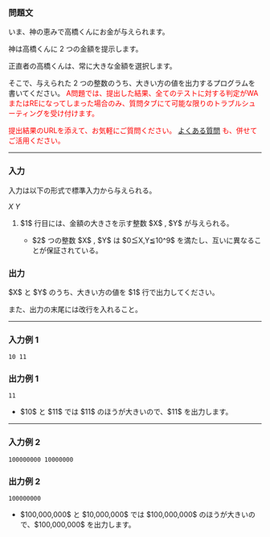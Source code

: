 <div>
<div>

### **問題文**

<section>

いま、神の恵みで高橋くんにお金が与えられます。

神は高橋くんに $2$ つの金額を提示します。

正直者の高橋くんは、常に大きな金額を選択します。

そこで、与えられた $2$ つの整数のうち、大きい方の値を出力するプログラムを書いてください。
<font color="red">
A問題では、提出した結果、全てのテストに対する判定がWAまたはREになってしまった場合のみ、質問タブにて可能な限りのトラブルシューティングを受け付けます。

提出結果のURLを添えて、お気軽にご質問ください。
<a href="http://abc002.contest.atcoder.jp/faq">
よくある質問</a>
も、併せてご活用ください。</font>

</section>

</div>

---

<div>
<div>

### **入力**

<section>

入力は以下の形式で標準入力から与えられる。

<div>

$X$ $Y$

</div>

<ol>
<li>
$1$ 行目には、金額の大きさを示す整数 $X$ , $Y$ が与えられる。
</li>
<ul>
<li>
$2$ つの整数 $X$ , $Y$ は $0≦X,Y≦10^9$ を満たし、互いに異なることが保証されている。
</li>

</ul>

</ol>

</section>

</div>
<div>

### **出力**

<section>
$X$ と $Y$ のうち、大きい方の値を $1$ 行で出力してください。

また、出力の末尾には改行を入れること。

</section>

</div>

</div>

---

<div>

### **入力例 1**

<section>

```
10 11
```


</section>

</div>
<div>

### **出力例 1**

<section>

```
11
```

<ul>
<li>
$10$ と $11$ では $11$ のほうが大きいので、$11$ を出力します。
</li>

</ul>

</section>

</div>

---

<div>

### **入力例 2**

<section>

```
100000000 10000000
```


</section>

</div>
<div>

### **出力例 2**

<section>

```
100000000
```

<ul>
<li>
$100,000,000$ と $10,000,000$ では $100,000,000$ のほうが大きいので、$100,000,000$ を出力します。
</li>

</ul>

</section>

</div>

</div>
